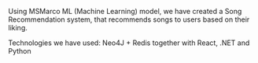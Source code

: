Using MSMarco ML (Machine Learning) model, we have created a Song Recommendation system, that recommends songs to users based on their liking.

Technologies we have used: Neo4J + Redis together with React, .NET and Python
